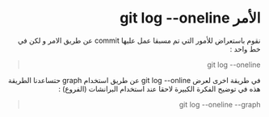 ﻿
# <div dir="rtl"> الأمر  git log --oneline</div>

<div dir="rtl">
نقوم باستعراض للأمور التي تم مسبقا عمل عليها commit  عن طريق الامر  و لكن في خط واحد :

> git log --oneline 

<div dir="rtl">
في طريقة اخرى لعرض git log --online  عن طريق استخدام graph حتساعدنا الطريقة هذه في توضيح الفكرة الكبيرة لاحقا عند استخدام البرانشات (الفروع) :

> git log --oneline --graph
  
</div>
